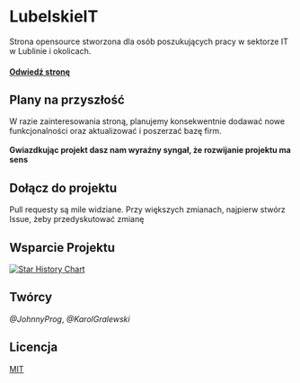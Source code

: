 # LubelskieIT 
Strona opensource stworzona dla osób poszukujących pracy w sektorze IT w Lublinie i okolicach. </br>
#### [**Odwiedź stronę**](https://lubelskie-it.me)

## Plany na przyszłość
W razie zainteresowania stroną, planujemy konsekwentnie dodawać nowe funkcjonalności oraz aktualizować i poszerzać bazę firm. <br/> <br/>
**Gwiazdkując projekt dasz nam wyraźny syngał, że rozwijanie projektu ma sens**

## Dołącz do projektu
Pull requesty są mile widziane. 
Przy większych zmianach, najpierw stwórz Issue, żeby przedyskutować zmianę

## Wsparcie Projektu

<a href="https://star-history.com/#it-db/lubelskie-it&Date">
  <picture>
    <source media="(prefers-color-scheme: dark)" srcset="https://api.star-history.com/svg?repos=it-db/lubelskie-it&type=Date&theme=dark" />
    <source media="(prefers-color-scheme: light)" srcset="https://api.star-history.com/svg?repos=it-db/lubelskie-it&type=Date" />
    <img alt="Star History Chart" src="https://api.star-history.com/svg?repos=it-db/lubelskie-it&type=Date" />
  </picture>
</a>


## Twórcy
*@JohnnyProg*,
*@KarolGralewski*

## Licencja
[MIT](https://choosealicense.com/licenses/mit/)
